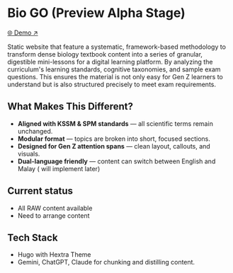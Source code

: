 # Bio GO (Preview Alpha Stage)

[🌐 Demo ↗](https://kqamar01.github.io/bio-go/)

Static website that feature a systematic, framework-based methodology to transform dense biology textbook content into a series of granular, digestible mini-lessons for a digital learning platform. By analyzing the curriculum's learning standards, cognitive taxonomies, and sample exam questions.  This ensures the material is not only easy for Gen Z learners to understand but is also structured precisely to meet exam requirements.

## What Makes This Different?

- **Aligned with KSSM & SPM standards** — all scientific terms remain unchanged.  
- **Modular format** — topics are broken into short, focused sections.  
- **Designed for Gen Z attention spans** — clean layout, callouts, and visuals.  
- **Dual-language friendly** — content can switch between English and Malay ( will implement later)

## Current status
- All RAW content available
- Need to arrange content

## Tech Stack

- Hugo with Hextra Theme
- Gemini, ChatGPT, Claude for chunking and distilling content. 
